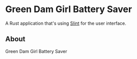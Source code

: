# Green Dam Girl Battery Saver

A Rust application that's using [Slint](https://slint-ui.com) for the user interface.

## About

Green Dam Girl Battery Saver
